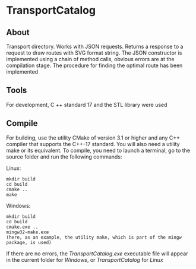 # TransportCatalog
## About

Transport directory. Works with JSON requests. Returns a response to a request to draw routes with SVG format string. The JSON constructor is implemented using a chain of method calls, obvious errors are at the compilation stage. The procedure for finding the optimal route has been implemented 

## Tools

For development, C ++ standard 17 and the STL library were used 


## Compile

For building, use the utility CMake of version 3.1 or higher and any C++ compiler that supports the C++-17 standard. You will also need a utility make or its equivalent. To compile, you need to launch a terminal, go to the source folder and run the following commands: 

Linux:

    mkdir build
    cd build
    cmake ..
    make
    
Windows:

    mkdir build
    cd build
    cmake.exe ..
    mingw32-make.exe
    (here, as an example, the utility make, which is part of the mingw package, is used)

If there are no errors, the *TransportCatalog.exe* executable file will appear in the current folder for *Windows*, or *TransportCatalog* for *Linux*
